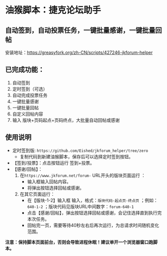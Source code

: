 # 油猴脚本：捷克论坛助手

## 自动签到，自动投票任务，一键批量感谢，一键批量回帖

安装地址：https://greasyfork.org/zh-CN/scripts/427246-jkforum-helper

## 已完成功能：

1. 自动签到
2. 定时签到（可选）
3. 自动完成投票任务
4. 一键批量感谢
5. 一键批量回帖
6. 自定义回帖内容
7. 输入 版块+页码起点+页码终点，大批量自动回帖或感谢

## 使用说明

- 定时签到版: `https://github.com/Eished/jkforum_helper/tree/zero`
  - 复制代码到新建油猴脚本，保存后可以选择定时签到按钮。
- 【签到/投票】：点击按钮运行 签到+投票。
- 【感谢/回帖】：
  1. 在`https://www.jkforum.net/forum-` URL开头的版块页面运行 ：
     - 输入框输入回帖内容。
     - 将弹出按钮选择回帖或感谢。
  2. 在其它页面运行：
     - 在【版块-1-2】输入框 输入，格式：`版块代码-起点页-终点页` ；例如：`640-1-2` ；版块代码见版块URL中间数字：`forum-640-1`
     - 点击【感谢/回帖】，弹出按钮选择回帖或感谢，会记住选择直到执行完本次任务。
     - 回帖完一页，需要等待40秒左右后再次运行，为总请求时间随机变化范围。

**注意：保持脚本页面前台，否则会导致进程休眠！建议单开一个浏览器窗口跑脚本。**

